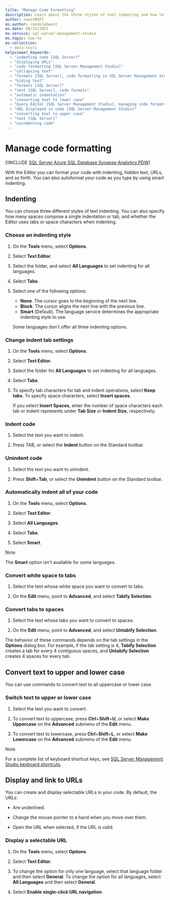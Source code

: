 ```yaml
---
title: "Manage Code Formatting"
description: Learn about the three styles of text indenting and how to use them, and learn how to create clickable URLs.
author: rwestMSFT
ms.author: randolphwest
ms.date: 08/15/2025
ms.service: sql-server-management-studio
ms.topic: how-to
ms.collection:
  - data-tools
helpviewer_keywords:
  - "indenting code [SQL Server]"
  - "displaying URLs"
  - "code formatting [SQL Server Management Studio]"
  - "collapsing text"
  - "formats [SQL Server], code formatting in SQL Server Management Studio"
  - "hiding text"
  - "formats [SQL Server]"
  - "text [SQL Server], code formats"
  - "automatic indentation"
  - "converting text to lower case"
  - "Query Editor [SQL Server Management Studio], managing code formats"
  - "URL displayed in code [SQL Server Management Studio]"
  - "converting text to upper case"
  - "text [SQL Server]"
  - "unindenting code"
---
```


# Manage code formatting

[!INCLUDE [SQL Server Azure SQL Database Synapse Analytics PDW](../includes/applies-to-version/sql-asdb-asdbmi-asa-pdw.md)]

With the Editor you can format your code with indenting, hidden text, URLs, and so forth. You can also autoformat your code as you type by using smart indenting.

## Indenting

You can choose three different styles of text indenting. You can also specify how many spaces compose a single indentation or tab, and whether the Editor uses tabs or space characters when indenting.

### Choose an indenting style

1. On the **Tools** menu, select **Options**.

1. Select **Text Editor**.

1. Select the folder, and select **All Languages** to set indenting for all languages.

1. Select **Tabs**.

1. Select one of the following options:

   - **None**. The cursor goes to the beginning of the next line.
   - **Block**. The cursor aligns the next line with the previous line.
   - **Smart** (Default). The language service determines the appropriate indenting style to use.

   Some languages don't offer all three indenting options.

### Change indent tab settings

1. On the **Tools** menu, select **Options**.

1. Select **Text Editor**.

1. Select the folder for **All Languages** to set indenting for all languages.

1. Select **Tabs**.

1. To specify tab characters for tab and indent operations, select **Keep tabs**. To specify space characters, select **Insert spaces**.

   If you select **Insert Spaces**, enter the number of space characters each tab or indent represents under **Tab Size** or **Indent Size**, respectively.

### Indent code

1. Select the text you want to indent.

1. Press TAB, or select the **Indent** button on the Standard toolbar.

### Unindent code

1. Select the text you want to unindent.

1. Press **Shift**+**Tab**, or select the **Unindent** button on the Standard toolbar.

### Automatically indent all of your code

1. On the **Tools** menu, select **Options**.

1. Select **Text Editor**.

1. Select **All Languages**.

1. Select **Tabs**.

1. Select **Smart**.

> [!NOTE]  
> The **Smart** option isn't available for some languages.

### Convert white space to tabs

1. Select the text whose white space you want to convert to tabs.

1. On the **Edit** menu, point to **Advanced**, and select **Tabify Selection**.

### Convert tabs to spaces

1. Select the text whose tabs you want to convert to spaces.

1. On the **Edit** menu, point to **Advanced**, and select **Untabify Selection**.

The behavior of these commands depends on the tab settings in the **Options** dialog box. For example, if the tab setting is 4, **Tabify Selection** creates a tab for every 4 contiguous spaces, and **Untabify Selection** creates 4 spaces for every tab.

## Convert text to upper and lower case

You can use commands to convert text to all uppercase or lower case.

### Switch text to upper or lower case

1. Select the text you want to convert.

1. To convert text to uppercase, press **Ctrl**+**Shift**+**U**, or select **Make Uppercase** on the **Advanced** submenu of the **Edit** menu.

1. To convert text to lowercase, press **Ctrl**+**Shift**+**L**, or select **Make Lowercase** on the **Advanced** submenu of the **Edit** menu.

> [!NOTE]  
> For a complete list of keyboard shortcut keys, see [SQL Server Management Studio keyboard shortcuts](../sql-server-management-studio-keyboard-shortcuts.md).

## Display and link to URLs

You can create and display selectable URLs in your code. By default, the URLs:

- Are underlined.

- Change the mouse pointer to a hand when you move over them.

- Open the URL when selected, if the URL is valid.

### Display a selectable URL

1. On the **Tools** menu, select **Options**.

1. Select **Text Editor**.

1. To change the option for only one language, select that language folder and then select **General**. To change the option for all languages, select **All Languages** and then select **General**.

1. Select **Enable single-click URL navigation**.
